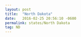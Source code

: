 ```yaml
---
layout: post
title:  "North Dakota"
date:   2016-02-25 20:56:10 -0600
permalink: states/North Dakota
tag: ND
---
```

